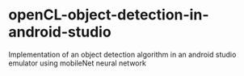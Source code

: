 # openCL-object-detection-in-android-studio
Implementation of an object detection algorithm in an android studio emulator using mobileNet neural network
